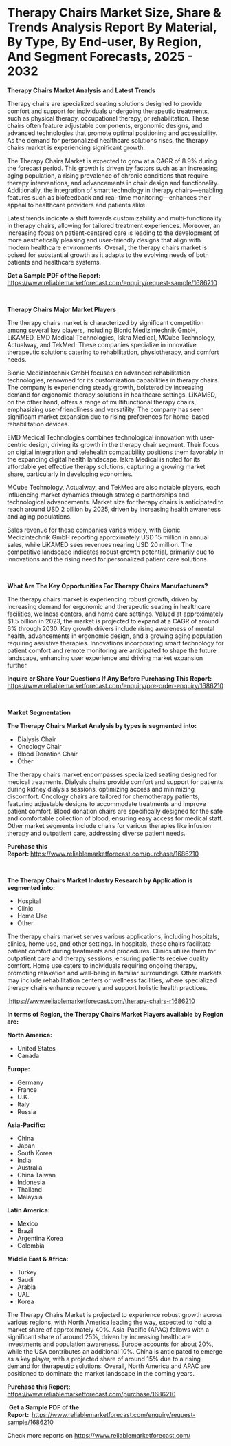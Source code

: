 <p><h1>Therapy Chairs Market Size, Share & Trends Analysis Report By Material, By Type, By End-user, By Region, And Segment Forecasts, 2025 - 2032</h1></p><p><strong>Therapy Chairs Market Analysis and Latest Trends</strong></p>
<p><p>Therapy chairs are specialized seating solutions designed to provide comfort and support for individuals undergoing therapeutic treatments, such as physical therapy, occupational therapy, or rehabilitation. These chairs often feature adjustable components, ergonomic designs, and advanced technologies that promote optimal positioning and accessibility. As the demand for personalized healthcare solutions rises, the therapy chairs market is experiencing significant growth.</p><p>The Therapy Chairs Market is expected to grow at a CAGR of 8.9% during the forecast period. This growth is driven by factors such as an increasing aging population, a rising prevalence of chronic conditions that require therapy interventions, and advancements in chair design and functionality. Additionally, the integration of smart technology in therapy chairs—enabling features such as biofeedback and real-time monitoring—enhances their appeal to healthcare providers and patients alike.</p><p>Latest trends indicate a shift towards customizability and multi-functionality in therapy chairs, allowing for tailored treatment experiences. Moreover, an increasing focus on patient-centered care is leading to the development of more aesthetically pleasing and user-friendly designs that align with modern healthcare environments. Overall, the therapy chairs market is poised for substantial growth as it adapts to the evolving needs of both patients and healthcare systems.</p></p>
<p><strong>Get a Sample PDF of the Report:&nbsp;</strong> <a href="https://www.reliablemarketforecast.com/enquiry/request-sample/1686210?utm_campaign=3260&utm_medium=2&utm_source=Github&utm_content=ia&utm_term=04032025&utm_id=therapy-chairs">https://www.reliablemarketforecast.com/enquiry/request-sample/1686210</a></p>
<p>&nbsp;</p>
<p><strong>Therapy Chairs Major Market Players</strong></p>
<p><p>The therapy chairs market is characterized by significant competition among several key players, including Bionic Medizintechnik GmbH, LiKAMED, EMD Medical Technologies, Iskra Medical, MCube Technology, Actualway, and TekMed. These companies specialize in innovative therapeutic solutions catering to rehabilitation, physiotherapy, and comfort needs.</p><p>Bionic Medizintechnik GmbH focuses on advanced rehabilitation technologies, renowned for its customization capabilities in therapy chairs. The company is experiencing steady growth, bolstered by increasing demand for ergonomic therapy solutions in healthcare settings. LiKAMED, on the other hand, offers a range of multifunctional therapy chairs, emphasizing user-friendliness and versatility. The company has seen significant market expansion due to rising preferences for home-based rehabilitation devices.</p><p>EMD Medical Technologies combines technological innovation with user-centric design, driving its growth in the therapy chair segment. Their focus on digital integration and telehealth compatibility positions them favorably in the expanding digital health landscape. Iskra Medical is noted for its affordable yet effective therapy solutions, capturing a growing market share, particularly in developing economies.</p><p>MCube Technology, Actualway, and TekMed are also notable players, each influencing market dynamics through strategic partnerships and technological advancements. Market size for therapy chairs is anticipated to reach around USD 2 billion by 2025, driven by increasing health awareness and aging populations.</p><p>Sales revenue for these companies varies widely, with Bionic Medizintechnik GmbH reporting approximately USD 15 million in annual sales, while LiKAMED sees revenues nearing USD 20 million. The competitive landscape indicates robust growth potential, primarily due to innovations and the rising need for personalized patient care solutions.</p></p>
<p>&nbsp;</p>
<p><strong>What Are The Key Opportunities For Therapy Chairs Manufacturers?</strong></p>
<p><p>The therapy chairs market is experiencing robust growth, driven by increasing demand for ergonomic and therapeutic seating in healthcare facilities, wellness centers, and home care settings. Valued at approximately $1.5 billion in 2023, the market is projected to expand at a CAGR of around 6% through 2030. Key growth drivers include rising awareness of mental health, advancements in ergonomic design, and a growing aging population requiring assistive therapies. Innovations incorporating smart technology for patient comfort and remote monitoring are anticipated to shape the future landscape, enhancing user experience and driving market expansion further.</p></p>
<p><strong>Inquire or Share Your Questions If Any Before Purchasing This Report:</strong> <a href="https://www.reliablemarketforecast.com/enquiry/pre-order-enquiry/1686210?utm_campaign=3260&utm_medium=2&utm_source=Github&utm_content=ia&utm_term=04032025&utm_id=therapy-chairs">https://www.reliablemarketforecast.com/enquiry/pre-order-enquiry/1686210</a></p>
<p>&nbsp;</p>
<p><strong>Market Segmentation</strong></p>
<p><strong>The Therapy Chairs Market Analysis by types is segmented into:</strong></p>
<p><ul><li>Dialysis Chair</li><li>Oncology Chair</li><li>Blood Donation Chair</li><li>Other</li></ul></p>
<p><p>The therapy chairs market encompasses specialized seating designed for medical treatments. Dialysis chairs provide comfort and support for patients during kidney dialysis sessions, optimizing access and minimizing discomfort. Oncology chairs are tailored for chemotherapy patients, featuring adjustable designs to accommodate treatments and improve patient comfort. Blood donation chairs are specifically designed for the safe and comfortable collection of blood, ensuring easy access for medical staff. Other market segments include chairs for various therapies like infusion therapy and outpatient care, addressing diverse patient needs.</p></p>
<p><strong>Purchase this Report:&nbsp;</strong><a href="https://www.reliablemarketforecast.com/purchase/1686210?utm_campaign=3260&utm_medium=2&utm_source=Github&utm_content=ia&utm_term=04032025&utm_id=therapy-chairs">https://www.reliablemarketforecast.com/purchase/1686210</a></p>
<p>&nbsp;</p>
<p><strong>The Therapy Chairs Market Industry Research by Application is segmented into:</strong></p>
<p><ul><li>Hospital</li><li>Clinic</li><li>Home Use</li><li>Other</li></ul></p>
<p><p>The therapy chairs market serves various applications, including hospitals, clinics, home use, and other settings. In hospitals, these chairs facilitate patient comfort during treatments and procedures. Clinics utilize them for outpatient care and therapy sessions, ensuring patients receive quality comfort. Home use caters to individuals requiring ongoing therapy, promoting relaxation and well-being in familiar surroundings. Other markets may include rehabilitation centers or wellness facilities, where specialized therapy chairs enhance recovery and support holistic health practices.</p></p>
<p><a href="https://www.reliablemarketforecast.com/therapy-chairs-r1686210?utm_campaign=3260&utm_medium=2&utm_source=Github&utm_content=ia&utm_term=04032025&utm_id=therapy-chairs">&nbsp;https://www.reliablemarketforecast.com/therapy-chairs-r1686210</a></p>
<p><strong>In terms of Region, the Therapy Chairs Market Players available by Region are:</strong></p>
<p>
    <p> <strong> North America: </strong>
        <ul>
            <li>United States</li>
            <li>Canada</li>
        </ul>
        </p> 
    <p> <strong> Europe: </strong>
        <ul>
            <li>Germany</li>
            <li>France</li>
            <li>U.K.</li>
            <li>Italy</li>
            <li>Russia</li>
        </ul>
        </p> 
    <p> <strong> Asia-Pacific: </strong>
        <ul>
            <li>China</li>
            <li>Japan</li>
            <li>South Korea</li>
            <li>India</li>
            <li>Australia</li>
            <li>China Taiwan</li>
            <li>Indonesia</li>
            <li>Thailand</li>
            <li>Malaysia</li>
        </ul>
        </p> 
    <p> <strong> Latin America: </strong>
        <ul>
            <li>Mexico</li>
            <li>Brazil</li>
            <li>Argentina Korea</li>
            <li>Colombia</li>
        </ul>
        </p> 
    <p> <strong> Middle East & Africa: </strong>
        <ul>
            <li>Turkey</li>
            <li>Saudi</li>
            <li>Arabia</li>
            <li>UAE</li>
            <li>Korea</li>
        </ul>
    </p>
    </p>
<p><p>The Therapy Chairs Market is projected to experience robust growth across various regions, with North America leading the way, expected to hold a market share of approximately 40%. Asia-Pacific (APAC) follows with a significant share of around 25%, driven by increasing healthcare investments and population awareness. Europe accounts for about 20%, while the USA contributes an additional 10%. China is anticipated to emerge as a key player, with a projected share of around 15% due to a rising demand for therapeutic solutions. Overall, North America and APAC are positioned to dominate the market landscape in the coming years.</p></p>
<p><strong>Purchase this Report: </strong><a href="https://www.reliablemarketforecast.com/purchase/1686210?utm_campaign=3260&utm_medium=2&utm_source=Github&utm_content=ia&utm_term=04032025&utm_id=therapy-chairs">https://www.reliablemarketforecast.com/purchase/1686210</a></p>
<p>&nbsp;<strong>Get a Sample PDF of the Report:&nbsp;&nbsp;</strong><a href="https://www.reliablemarketforecast.com/enquiry/request-sample/1686210?utm_campaign=3260&utm_medium=2&utm_source=Github&utm_content=ia&utm_term=04032025&utm_id=therapy-chairs">https://www.reliablemarketforecast.com/enquiry/request-sample/1686210</a></p>
<p><strong></strong></p>
<p>Check more reports on <a href="https://www.reliablemarketforecast.com/?utm_campaign=3260&utm_medium=2&utm_source=Github&utm_content=ia&utm_term=04032025&utm_id=therapy-chairs">https://www.reliablemarketforecast.com/</a></p>